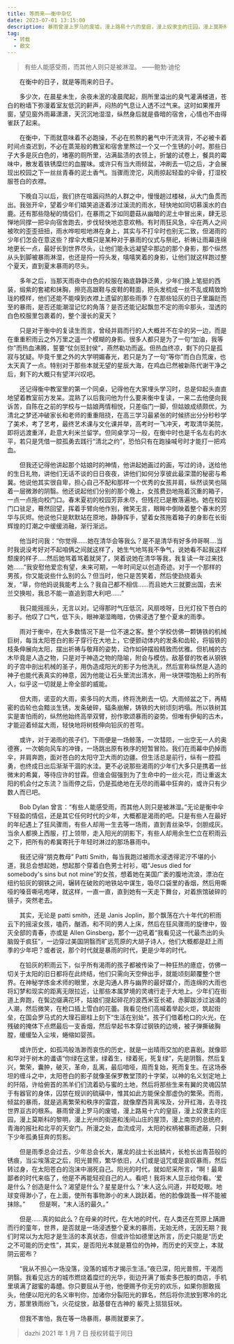 ```yaml
---
title: 等雨来——衡中杂忆
date: 2023-07-01 13:15:00
description: 暴雨曾漫上罗马的废墟，漫上路易十六的皇庭，漫上奴隶主的庄园，漫上莫斯科的黎明，漫上光州的街道和浅间山庄的屋顶，漫上南京的总统府，青海的报社和北平的天安门。所漫之处，血流成河，太阳的权柄被暴雨遮蔽，只剩下少年孤勇狂奔的剪影。
tag:
  - 转载
  - 散文
---
```


> 有些人能感受雨，而其他人则只是被淋湿。
> ——鲍勃·迪伦

　　在衡中的日子，就是等雨来的日子。

　　多少次，在晨星未生，余夜未泯的凌晨爬起，厕所里溢出的臭气灌满楼道，苍白的粉墙下弥漫着室友低沉的鼾声，闷热的气息让人透不过气来。这时如果推开窗，望见窗外雨幕潇潇，天沉沉地湿湿，纵然身后就是昏暗的宿舍，心情也不由得雀跃了起来。

　　在衡中，下雨就意味着不必跑操，不必在煎熬的暑气中汗流浃背，不必被卡着时间点查迟到，不必在蒸笼般的教室和宿舍里熬过一个又一个生锈的小时。那些日子大多是灰白色的，堵塞的厕所里，沾满盐渍的衣领上，折皱的试卷上，餐具的霉味中，散发着铁锈糜烂的血腥味。或许只有当大雨倾盆，冲刷去一切之后，才会展现出校园之下一丝丝青春的泥土香气。当骤雨滂沱，风雨掠起轻盈的伞骨，打湿校服苍白的衣襟。

　　下晚自习以后，我们挤在喧嚣闷热的人群之中，慢慢趟过楼梯，从大门鱼贯而出。我张开伞，望着少年们嬉笑追逐着涉过溪流的雨水，轻快地如同切慕溪水的白鹿。还有那些隐秘的情侣们，在暴雨之下如同蘑菇从幽暗的泥土中冒出来，肆无忌惮地同撑一把伞向宿舍跑去，步伐轻快地恣意欢畅。有时雨狂风急，伞在两人之间被吹的歪歪扭扭，雨水哗啦啦地淋在身上，其实与不打伞时也别无二致，但渴雨的少年们怎会在意这些？撑伞大概只是某种对于暴雨的仪式与祭祀，祈祷让雨幕连绵地更长一点，最好长到世界尽头，让他们能永远凝望伞那边的那个身影，那个纵然从头到脚被暴雨淋湿，也还是捋一捋头发，嘻嘻笑着的身影，让他们就这样跑过整个夏天，直到夏末暴雨的尽头。

　　多年之后，当那天雨夜中白色的校服在箱底静静泛黄，少年们换上笔挺的西装，缎紫的套裙和抹胸，擦亮高跟鞋与皮鞋的鞋面，把头发梳成一丝不乱或精致玲珑的模样，他们还能不能嗅到衣襟上遗留的那些雨季？在那些铅灰的日子里蹁跹而至的暴雨，是否还能潮湿记忆的角落？是否还能记起飘忽不定的雨伞那头，湿透的白色校服里包裹着的，整个漫长的夏天？

　　只是对于衡中的复读生而言，曾经并肩而行的人大概并不在伞的另一边，而是在重重积雨云之外万里之遥一个模糊的身影。很多人都只是为了一句“加油，我等你”而热血沸腾，誓要“仗剑觅封侯”，燕然勒功而返。但热血终凉，剩下的只是孤寂与犹疑。毕竟千里之外的大学明媚春光，若只是为了一句“等你”而白白荒废，也太天真了一点。特别对于那些本就无望的星辰大海，在鸡血已然被新陈代谢干净之后，剩下的大概只有望洋兴叹吧。

　　还记得衡中教室里的第一个同桌，记得他在大家埋头学习时，总是仰起头直直地望着教室前方发呆。混熟了以后我问他为什么要来衡中复读，一来二去他便向我诉苦，自陈在之前的学校与一姑娘两情相悦，只差临门一脚，但姑娘成绩颇优，为清北之梦还冲破家长和老师的重重阻挠，在高三学习最紧张的时候挤出分分秒秒学了美术，考了艺考，最终艺术课与文化课并举，高考时一飞冲天，考取清华美院，即将远渡重洋，赴意大利米兰留学。但同桌学习一般，在衡中时也是千名左右的水平，若只是凭借一腔孤勇去践行“清北之约”，恐怕只有在跑操喊号时才能打一把鸡血。

　　但我还记得他讲起那个姑娘时的神情，他讲起她画过的画，写过的诗，送给他的生日礼物，讲他们无话不谈的日日夜夜，讲他们如何分享彼此最深潜的秘密与希冀。他说他其实很自卑，担心自己不配和那样一个优秀的女孩并肩，纵然谈笑也隔着一层微渺的阴翳。他还说起他们分别的那个晚上，女孩费劲地拖着沉重的箱子，一点一点拖向校门口。春末夏初的校园芳菲未尽，但残花已是散落遍地。她在校园门口驻足，蓦然回望，挥着手臂向他作别，微笑无言，眼眸中倒映着整个春末的芳华与灰烬。他说他只是默默站在原地，静静挥手，望着女孩拖着箱子的身影在长街辉煌的灯潮之中缓缓消融，渐行渐远。

　　他当时问我：“你觉得……她在清华会等我么？是不是清华有好多帅哥啊….当时我说没考好对不起咱俩之间就这样了，她生气地骂我不争气，说她看不起我这样颓废的样子…..然后她骂着骂着就哭了，哭着说她在清华等我，我复读一年过来找她……”我安慰他爱恋有望，未来可期，一年时间足以创造奇迹。对于一个那样的男孩，你又能说些什么别的么？但当时，他只是苦笑着，然后使劲挠着头发，“草，你他妈说我能考上么？我自己都不相信……而且她大三就要出国，去米兰交换啦，我总不能一直追到意大利吧……”

　　我只能摇摇头，无言以对。记得那时气压低沉，风扇吱呀，日光灯投下苍白的影子。他叹了口气，低下头，眼神潮湿晦暗，仿佛浸透了整个夏末的雨季。

　　雨对于衡中，在大多数情况下是一位不速之客。整个学校仿佛一颗铸铁的机械巨树，每当太阳苍白的影子穿行在大地上，它便颤动体内的发条和齿轮，将锻铁的枝条伸展向太阳，摆出祈祷与敬拜的姿势，动作如钟摆般精致而优雅。但机械的古木毕竟是人造之物，只是对于神造之物的隐喻，附会与模仿。敌基督的牧者从钢铁的子宫中剖出机械的圣子，用伪造成阳光的影子为他洗礼，然后宣称纵然是人造的神子也能代表真实的神意，因为他能让石头里流出清水，用一块饼喂饱船上的所有人，似乎这一切就是上帝全部的威能。

　　但大雨，诺亚的大雨，索多玛的大雨，终将洗刷去一切。大雨倾盆之下，再精密的齿轮也会黯淡生锈，发条破碎，辐条崩解，铸铁的大树顷刻坍塌。所以铁树其实是害怕雨的，纵然他始终高举双臂，扮作歌颂暴雨的姿势。但唯有伊甸的古木，才能迎着倾盆大雨，轻快地将树枝伸向铅灰的苍穹。

　　或许，对于渴雨的孩子们，下雨便是一场鲸落，一次彗陨，一出空无一人的奥德赛，一次朝向风车的冲锋，一场跳出原有秩序的短暂冒险。我们在雨幕中扔掉雨伞，并肩奔跑，面对苍白的太阳守卫大雨的边疆。但生活总是前行，纵有一腔孤勇，也终成日出后渐渐干涸的水洼。更不必说那些渴雨的少年们大多只是携着一丝微末的希冀，等待应许的甘霖。但谁会倔强到为了生命中的一丝火花，而让重返太阳的机会付之东流？当雨停之后，仍是孤绝地在无尽的雨幕中狂奔的，或许只有少数人而已吧。

　　Bob Dylan 曾言：“有些人能感受雨，而其他人则只是被淋湿。”无论是衡中伞下轻盈的情侣，还是其它任何时代的少年，大概都是渴雨的吧。只是有些人在最好的年纪遇上了狂风骤雨，有些人却用一生去等一场雨，直到青丝染华，剑胆成灰。当余人都换上西服，打上领带，走入阳光的阴影下，有些人却用余生伫立在积雨云之下，把所有的希冀寄托于年轻时淋过的那场暴雨中。

　　我还记得“朋克教母” Patti Smith，每当我跑过被雨水浸透得泥泞不堪的小道，我总会想起她，想起那个穿着白色男士衬衫，唱“Jesus died for somebody's sins but not mine”的女孩，想着她在美国广袤的腹地流浪，漂泊在纽约铅灰的钢铁之间，辗转在破败的地铁站中谋生，吸尽口袋里的香烟，然后用嘶哑的嗓音嘶吼咆哮，就这样，一直一直，直到她有一天走下舞台，对着旅馆破碎的镜子，突然老去。

　　其实，无论是 patti smith，还是 Janis Joplin，那个飘荡在六十年代的积雨云下的摇滚女孩，嗑药，酗酒，和不同的男人上床，然后在狂风骤雨的旋律中，毁灭全部的青春，亦或是 Allen Ginsberg，那个一边吼着“我看见这一代最杰出的头脑毁于疯狂”，一边穿过美国阴翳而旷远荒原的大胡子诗人，他们大概都是赶上雨季的少年吧？或者说，那个时代就是暴雨的时代，更是少年的时代。

　　在铅灰的积雨云下，似乎所有渴雨的孩子都被传染了一种狂热的癔症，仿佛一切关于太阳的旧日都将在此终结，他们只需向天空伸出手，就能顷刻颠覆整个世界。在神秘学炼金术师的眼里，水是沟通人界与幽界的最好媒介，而连绵的大雨也将幻梦和现实的距离无限拉近，让那些本属梦境的灵魂行走于大地上。少年们在街道上奔跑，在鬓边缀满花环，姑娘们提起碎花的波西米亚长裙，赤脚跋涉过汹涌的人潮，然后微笑，在枪口插上雪白的花蕾。我看见他们高喊着举起火炬，筑起街垒，在国会罗马式的大理石廊柱上刻下“生活在别处”。孩子们借着枪口的火光，在残破的掩体下点燃最后一支香烟，然后举起书本穿过钢铁的边境，被子弹撕破胸膛，缓缓坠入尘埃，蜷缩如婴孩。

　　或许历史，如孤鸿般浩渺而哀伤的历史，就是一出晴雨交加的悲喜剧。就像耶和华对于树木的谶语“你绿在这里，绿着生，绿着死，死复绿”，先是阴翳，然后复兴，繁荣，囊肿，破灭，革命，乱离，最后喑哑，周而复始，死而复生。在这场泰坦的缠斗之中，太阳苍白的影子就像圣保罗教堂顶的十字架，以神的名义划定地上的阡陌，许给俯首的羔羊们们流着奶与蜜的土地，然后将那些生来有翼的灵魂囚禁于有器官的身体，囚禁在规训的硫磺中，惟其如此方能保全那虚伪的繁荣。而雨，倾盆的暴雨，就是逃离繁荣和秩序的雷霆，就像摩西背离埃及，分开红海，去寻找世界亘古的根系。暴雨曾漫上罗马的废墟，漫上路易十六的皇庭，漫上奴隶主的庄园，漫上莫斯科的黎明，漫上光州的街道和浅间山庄的屋顶，漫上南京的总统府，青海的报社和北平的天安门。所漫之处，血流成河，太阳的权柄被暴雨遮蔽，只剩下少年孤勇狂奔的剪影。

　　但是雨季总会过去，少年总会长大，屠龙的战士长出鳞片，长枪长出青苔般的锈痕，当尘埃落定之后，阳光普照，繁华依旧，人们或是诅咒或是哀叹暴雨，然后转过身，在太阳苍白的泡沫中溺死自己。阳光的时代，就如尼采所言，“啊！最卑鄙者的时代来临了，他是不再能轻视自己的人。看吧！我将末人显示给你看。‘爱是什么？创造是什么？渴望是什么？星星是什么？’末人这么问道，并眨眨眼。地球变得渺小了，在上面，使所有事物渺小的末人跳跃着。他的脸像跳蚤一样不能被抹除。”
　　但是啊，“末人活的最久。”

　　但是……真的如此么？在母亲的时代，在大地的时代，在人类还在荒原上蹒跚而行的童年，世界，是否就是一场浸透整个夏末的暴雨，无始无终，无因无期？我们时常以为太阳才是生活的本真状态，但或许恰如德里达所言，历史只能是“历史之不可能的历史性”，其实，是否阳光本就是篡位的伪神，而历史的天空上，本就阴云密布？

　　“我从不担心一场没落，没落的城市才揭示生活。”夜已深，阳光普照，干渴而阴翳。我看见远方的城市燃烧着糜烂的光华，街边开满了贩卖多巴胺的商店，手机里填满了甜蜜的毒醴。你只要屈从于他，他便赐予你无穷的欢乐，如果你胆敢摇头，他便以阳光的名义审判你，加诸你分裂阳光的罪名，然后将你流放到寒冷的北方，那里铁雨纷飞，火花绽放，敌基督在古神的 躯壳上狺狺狂吠。

　　但我不害怕，我在等一场暴雨，暴雨就要来了。

> dazhi
> 2021 年 1 月 7 日
> 授权转载于同日
